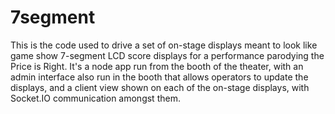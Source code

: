# 7segment
This is the code used to drive a set of on-stage displays meant to look like game show 7-segment LCD score displays for a performance parodying the Price is Right. It's a node app run from the booth of the theater, with an admin interface also run in the booth that allows operators to update the displays, and a client view shown on each of the on-stage displays, with Socket.IO communication amongst them.

